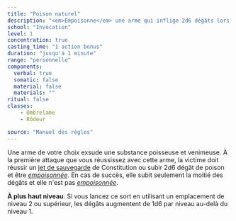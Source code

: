 ```yaml
---
title: "Poison naturel"
description: "<em>Empoisonne</em> une arme qui inflige 2d6 dégâts lors de sa prochaine attaque."
school: "Invocation"
level: 1
concentration: true
casting_time: "1 action bonus"
duration: "jusqu'à 1 minute"
range: "personnelle"
components:
  verbal: true
  somatic: false
  material: false
  materials: ""
ritual: false
classes:
    - Ombrelame
    - Rôdeur

source: "Manuel des règles"
---
```

Une arme de votre choix exsude une substance poisseuse et venimeuse. À la première attaque que vous réussissez avec cette arme, la victime doit réussir un [jet de sauvegarde](/utiliser-les-caracteristiques#jets-de-sauvegarde) de Constitution ou subir 2d6 dégât de poison et être [_empoisonnée_](/gerer-la-sante-du-personnage#empoisonné). En cas de succès, elle subit seulement la moitié des dégâts et elle n'est pas [_empoisonnée_](/gerer-la-sante-du-personnage#empoisonné).

**À plus haut niveau**. Si vous lancez ce sort en utilisant un emplacement de niveau 2 ou supérieur, les dégâts augmentent de 1d6 par niveau au-delà du niveau 1.
